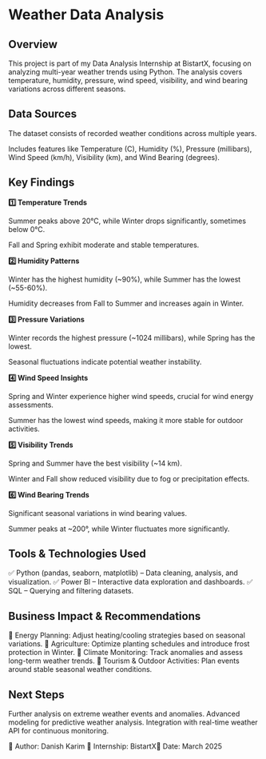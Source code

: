 # Weather Data Analysis

## Overview

This project is part of my Data Analysis Internship at BistartX, focusing on analyzing multi-year weather trends using Python. The analysis covers temperature, humidity, pressure, wind speed, visibility, and wind bearing variations across different seasons.

## Data Sources

The dataset consists of recorded weather conditions across multiple years.

Includes features like Temperature (C), Humidity (%), Pressure (millibars), Wind Speed (km/h), Visibility (km), and Wind Bearing (degrees).

## Key Findings

**1️⃣ Temperature Trends**

Summer peaks above 20°C, while Winter drops significantly, sometimes below 0°C.

Fall and Spring exhibit moderate and stable temperatures.

**2️⃣ Humidity Patterns**

Winter has the highest humidity (~90%), while Summer has the lowest (~55-60%).

Humidity decreases from Fall to Summer and increases again in Winter.

**3️⃣ Pressure Variations**

Winter records the highest pressure (~1024 millibars), while Spring has the lowest.

Seasonal fluctuations indicate potential weather instability.

**4️⃣ Wind Speed Insights**

Spring and Winter experience higher wind speeds, crucial for wind energy assessments.

Summer has the lowest wind speeds, making it more stable for outdoor activities.

**5️⃣ Visibility Trends**

Spring and Summer have the best visibility (~14 km).

Winter and Fall show reduced visibility due to fog or precipitation effects.

**6️⃣ Wind Bearing Trends**

Significant seasonal variations in wind bearing values.

Summer peaks at ~200°, while Winter fluctuates more significantly.

## Tools & Technologies Used

✅ Python (pandas, seaborn, matplotlib) – Data cleaning, analysis, and visualization.
✅ Power BI – Interactive data exploration and dashboards.
✅ SQL – Querying and filtering datasets.

## Business Impact & Recommendations

🔹 Energy Planning: Adjust heating/cooling strategies based on seasonal variations.
🔹 Agriculture: Optimize planting schedules and introduce frost protection in Winter.
🔹 Climate Monitoring: Track anomalies and assess long-term weather trends.
🔹 Tourism & Outdoor Activities: Plan events around stable seasonal weather conditions.

## Next Steps
Further analysis on extreme weather events and anomalies.
Advanced modeling for predictive weather analysis.
Integration with real-time weather API for continuous monitoring.

📌 Author: Danish Karim 📌 Internship: BistartX📌 Date: March 2025
